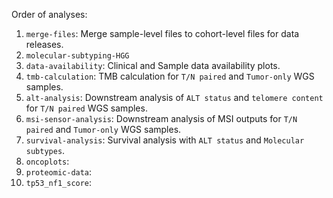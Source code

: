 Order of analyses:

1. `merge-files`: Merge sample-level files to cohort-level files for data releases.
2. `molecular-subtyping-HGG ` 
3. `data-availability`: Clinical and Sample data availability plots.
4. `tmb-calculation`: TMB calculation for `T/N paired` and `Tumor-only` WGS samples.
5. `alt-analysis`: Downstream analysis of `ALT status` and `telomere content` for `T/N paired` WGS samples.
6. `msi-sensor-analysis`: Downstream analysis of MSI outputs for `T/N paired` and `Tumor-only` WGS samples.  
7. `survival-analysis`: Survival analysis with `ALT status` and `Molecular subtypes`.
8. `oncoplots`:
9. `proteomic-data`:
10. `tp53_nf1_score`:

